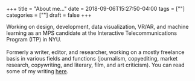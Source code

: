 +++
title = "About me..."
date = 2018-09-06T15:27:50-04:00
tags = [""]
categories = [""]
draft = false
+++

Working on design, development, data visualization, VR/AR, and machine learning as an MPS candidate at the Interactive Telecommunications Program (ITP) in NYU.<br><br>Formerly a writer, editor, and researcher, working on a mostly freelance basis in various fields and functions (journalism, copyediting, market research, copywriting, and literary, film, and art criticism). You can read some of my writing <a href="http://michaeljblum.com/writing/">here</a>.